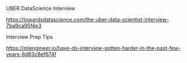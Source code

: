 
UBER DataScience Interview

https://towardsdatascience.com/the-uber-data-scientist-interview-7ba9ca95f4e3

Interview Prep Tips

https://mlengineer.io/have-ds-interview-gotten-harder-in-the-past-few-years-8d83c8ef674f
